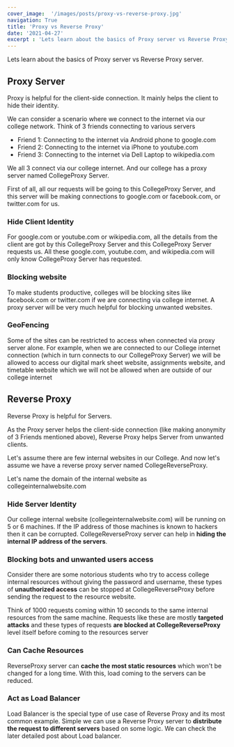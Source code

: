 ```yaml
---
cover_image:  '/images/posts/proxy-vs-reverse-proxy.jpg'
navigation: True
title: 'Proxy vs Reverse Proxy'
date: '2021-04-27'
excerpt : 'Lets learn about the basics of Proxy server vs Reverse Proxy server.'
---
```


Lets learn about the basics of Proxy server vs Reverse Proxy server. 

## Proxy Server 

Proxy is helpful for the client-side connection. It mainly helps the client to hide their identity. 

We can consider a scenario where we connect to the internet via our college network. Think of 3 friends connecting to various servers

- Friend 1: Connecting to the internet via Android phone to google.com 
- Friend 2: Connecting to the internet via iPhone to youtube.com 
- Friend 3: Connecting to the internet via Dell Laptop to wikipedia.com 

We all 3 connect via our college internet. And our college has a proxy server named CollegeProxy Server.

First of all, all our requests will be going to this CollegeProxy Server, and this server will be making connections to google.com or facebook.com, or twitter.com for us. 

### Hide Client Identity

For google.com or youtube.com or wikipedia.com, all the details from the client are got by this CollegeProxy Server and this CollegeProxy Server requests us. All these  google.com, youtube.com, and wikipedia.com  will only know CollegeProxy Server has requested.  

### Blocking website

To make students productive, colleges will be blocking sites like facebook.com or twitter.com if we are connecting via college internet. 
A proxy server will be very much helpful for blocking unwanted websites.

### GeoFencing

Some of the sites can be restricted to access when connected via proxy server alone. For example, when we are connected to our College internet connection (which in turn connects to our CollegeProxy Server)  we will be allowed to access our digital mark sheet website, assignments website, and timetable website which we will not be allowed when are outside of our college internet


## Reverse Proxy

Reverse Proxy is helpful for Servers. 

As the Proxy server helps the client-side connection (like making anonymity of 3 Friends mentioned above), Reverse Proxy helps Server from unwanted clients. 

Let's assume there are few internal websites in our College. And now let's assume we have a reverse proxy server named CollegeReverseProxy.

Let's name the domain of the internal website as  collegeinternalwebsite.com

### Hide Server Identity

Our college internal website (collegeinternalwebsite.com) will be running on 5 or 6 machines. If the IP address of those machines is known to hackers then it can be corrupted. CollegeReverseProxy server can help in **hiding the internal IP address of the servers**.

### Blocking bots and unwanted users access

Consider there are some notorious students who try to access college internal resources without giving the password and username, these types of **unauthorized access** can be stopped at CollegeReverseProxy before sending the request to the resource website.

Think of 1000 requests coming within 10 seconds to the same internal resources from the same machine. Requests like these are mostly **targeted attacks** and these types of requests **are blocked at CollegeReverseProxy** level itself before coming to the resources server

### Can Cache Resources

ReverseProxy server can **cache the most static resources** which won't be changed for a long time. With this, load coming to the servers can be reduced.

### Act as Load Balancer

Load Balancer is the special type of use case of Reverse Proxy and its most common example. Simple we can use a Reverse Proxy server to **distribute the request to different servers** based on some logic. We can check the later detailed post about Load balancer.
